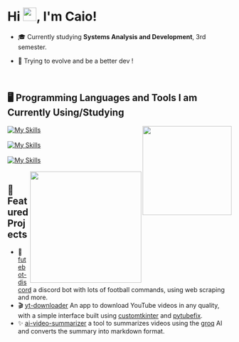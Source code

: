 <h1 align="left">Hi <img src="https://raw.githubusercontent.com/kaueMarques/kaueMarques/master/hi.gif" height="30px">, I'm Caio!</h1>

- 🎓 Currently studying **Systems Analysis and Development**, 3rd semester.
- 🌱 Trying to evolve and be a better dev !

  <br>

## 🖥️ Programming Languages and Tools I am Currently Using/Studying
<img align="right" width="200" src="https://media1.giphy.com/media/v1.Y2lkPTc5MGI3NjExdXV6Yzdld25tajU1bHZ5cjQ3c25oM2dhM21wZnUyeXU0dHBwOHI4NiZlcD12MV9pbnRlcm5hbF9naWZfYnlfaWQmY3Q9cw/tRhK7Yrv6BwZL66Dt5/giphy.gif"
/>
[![My Skills](https://skillicons.dev/icons?i=python,java)](https://skillicons.dev)<br><br>
[![My Skills](https://skillicons.dev/icons?i=vscode,git,github,docker,mysql)](https://skillicons.dev)<br><br>
[![My Skills](https://skillicons.dev/icons?i=html,css,javascript,typescript)](https://skillicons.dev)<br><br>
<img align="right" width="250" src="https://especiais.g1.globo.com/fantastico/pegue-aqui-o-seu-gif-natalino/cavalinho-do-Santos.gif"
/>
## 🚀 Featured Projects

- 🤖 [futebot-discord](github.com/notlemos/futebot-discord) a discord bot with lots of football commands, using web scraping and more.
- 🎬 [yt-downloader](https://github.com/notlemos/yt-downloader) An app to download YouTube videos in any quality, with a simple interface built using [customtkinter](https://github.com/TomSchimansky/CustomTkinter) and [pytubefix](https://pypi.org/project/pytubefix/).
- ✨ [ai-video-summarizer](https://github.com/notlemos/video-summarizer) a tool to summarizes videos using the [groq](https://console.groq.com/docs/api-reference#batches-create) AI and converts the summary into markdown format.

